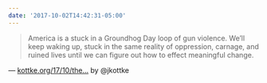 ```yaml
---
date: '2017-10-02T14:42:31-05:00'
---
```

> America is a stuck in a Groundhog Day loop of gun violence. We’ll keep waking up, stuck in the same reality of oppression, carnage, and ruined lives until we can figure out how to effect meaningful change.

— [kottke.org/17/10/the...](https://kottke.org/17/10/the-united-states-of-guns-1) by @jkottke
